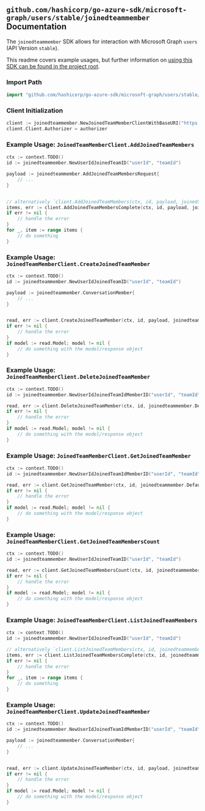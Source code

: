 
## `github.com/hashicorp/go-azure-sdk/microsoft-graph/users/stable/joinedteammember` Documentation

The `joinedteammember` SDK allows for interaction with Microsoft Graph `users` (API Version `stable`).

This readme covers example usages, but further information on [using this SDK can be found in the project root](https://github.com/hashicorp/go-azure-sdk/tree/main/docs).

### Import Path

```go
import "github.com/hashicorp/go-azure-sdk/microsoft-graph/users/stable/joinedteammember"
```


### Client Initialization

```go
client := joinedteammember.NewJoinedTeamMemberClientWithBaseURI("https://graph.microsoft.com")
client.Client.Authorizer = authorizer
```


### Example Usage: `JoinedTeamMemberClient.AddJoinedTeamMembers`

```go
ctx := context.TODO()
id := joinedteammember.NewUserIdJoinedTeamID("userId", "teamId")

payload := joinedteammember.AddJoinedTeamMembersRequest{
	// ...
}


// alternatively `client.AddJoinedTeamMembers(ctx, id, payload, joinedteammember.DefaultAddJoinedTeamMembersOperationOptions())` can be used to do batched pagination
items, err := client.AddJoinedTeamMembersComplete(ctx, id, payload, joinedteammember.DefaultAddJoinedTeamMembersOperationOptions())
if err != nil {
	// handle the error
}
for _, item := range items {
	// do something
}
```


### Example Usage: `JoinedTeamMemberClient.CreateJoinedTeamMember`

```go
ctx := context.TODO()
id := joinedteammember.NewUserIdJoinedTeamID("userId", "teamId")

payload := joinedteammember.ConversationMember{
	// ...
}


read, err := client.CreateJoinedTeamMember(ctx, id, payload, joinedteammember.DefaultCreateJoinedTeamMemberOperationOptions())
if err != nil {
	// handle the error
}
if model := read.Model; model != nil {
	// do something with the model/response object
}
```


### Example Usage: `JoinedTeamMemberClient.DeleteJoinedTeamMember`

```go
ctx := context.TODO()
id := joinedteammember.NewUserIdJoinedTeamIdMemberID("userId", "teamId", "conversationMemberId")

read, err := client.DeleteJoinedTeamMember(ctx, id, joinedteammember.DefaultDeleteJoinedTeamMemberOperationOptions())
if err != nil {
	// handle the error
}
if model := read.Model; model != nil {
	// do something with the model/response object
}
```


### Example Usage: `JoinedTeamMemberClient.GetJoinedTeamMember`

```go
ctx := context.TODO()
id := joinedteammember.NewUserIdJoinedTeamIdMemberID("userId", "teamId", "conversationMemberId")

read, err := client.GetJoinedTeamMember(ctx, id, joinedteammember.DefaultGetJoinedTeamMemberOperationOptions())
if err != nil {
	// handle the error
}
if model := read.Model; model != nil {
	// do something with the model/response object
}
```


### Example Usage: `JoinedTeamMemberClient.GetJoinedTeamMembersCount`

```go
ctx := context.TODO()
id := joinedteammember.NewUserIdJoinedTeamID("userId", "teamId")

read, err := client.GetJoinedTeamMembersCount(ctx, id, joinedteammember.DefaultGetJoinedTeamMembersCountOperationOptions())
if err != nil {
	// handle the error
}
if model := read.Model; model != nil {
	// do something with the model/response object
}
```


### Example Usage: `JoinedTeamMemberClient.ListJoinedTeamMembers`

```go
ctx := context.TODO()
id := joinedteammember.NewUserIdJoinedTeamID("userId", "teamId")

// alternatively `client.ListJoinedTeamMembers(ctx, id, joinedteammember.DefaultListJoinedTeamMembersOperationOptions())` can be used to do batched pagination
items, err := client.ListJoinedTeamMembersComplete(ctx, id, joinedteammember.DefaultListJoinedTeamMembersOperationOptions())
if err != nil {
	// handle the error
}
for _, item := range items {
	// do something
}
```


### Example Usage: `JoinedTeamMemberClient.UpdateJoinedTeamMember`

```go
ctx := context.TODO()
id := joinedteammember.NewUserIdJoinedTeamIdMemberID("userId", "teamId", "conversationMemberId")

payload := joinedteammember.ConversationMember{
	// ...
}


read, err := client.UpdateJoinedTeamMember(ctx, id, payload, joinedteammember.DefaultUpdateJoinedTeamMemberOperationOptions())
if err != nil {
	// handle the error
}
if model := read.Model; model != nil {
	// do something with the model/response object
}
```

